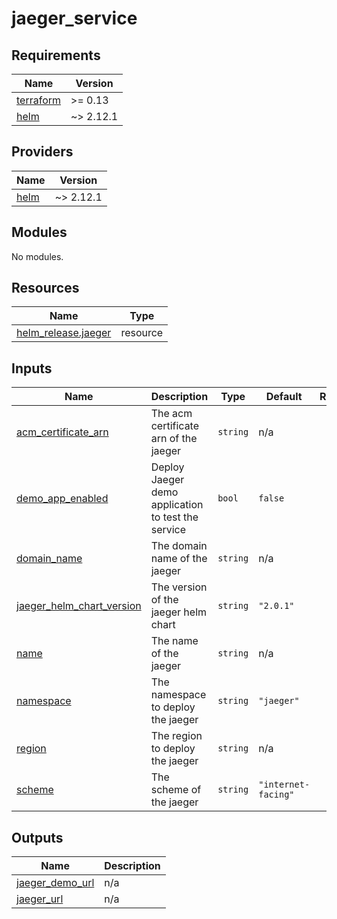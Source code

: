 # jaeger_service

<!-- BEGINNING OF PRE-COMMIT-TERRAFORM DOCS HOOK -->
## Requirements

| Name | Version |
|------|---------|
| <a name="requirement_terraform"></a> [terraform](#requirement\_terraform) | >= 0.13 |
| <a name="requirement_helm"></a> [helm](#requirement\_helm) | ~> 2.12.1 |

## Providers

| Name | Version |
|------|---------|
| <a name="provider_helm"></a> [helm](#provider\_helm) | ~> 2.12.1 |

## Modules

No modules.

## Resources

| Name | Type |
|------|------|
| [helm_release.jaeger](https://registry.terraform.io/providers/hashicorp/helm/latest/docs/resources/release) | resource |

## Inputs

| Name | Description | Type | Default | Required |
|------|-------------|------|---------|:--------:|
| <a name="input_acm_certificate_arn"></a> [acm\_certificate\_arn](#input\_acm\_certificate\_arn) | The acm certificate arn of the jaeger | `string` | n/a | yes |
| <a name="input_demo_app_enabled"></a> [demo\_app\_enabled](#input\_demo\_app\_enabled) | Deploy Jaeger demo application to test the service | `bool` | `false` | no |
| <a name="input_domain_name"></a> [domain\_name](#input\_domain\_name) | The domain name of the jaeger | `string` | n/a | yes |
| <a name="input_jaeger_helm_chart_version"></a> [jaeger\_helm\_chart\_version](#input\_jaeger\_helm\_chart\_version) | The version of the jaeger helm chart | `string` | `"2.0.1"` | no |
| <a name="input_name"></a> [name](#input\_name) | The name of the jaeger | `string` | n/a | yes |
| <a name="input_namespace"></a> [namespace](#input\_namespace) | The namespace to deploy the jaeger | `string` | `"jaeger"` | no |
| <a name="input_region"></a> [region](#input\_region) | The region to deploy the jaeger | `string` | n/a | yes |
| <a name="input_scheme"></a> [scheme](#input\_scheme) | The scheme of the jaeger | `string` | `"internet-facing"` | no |

## Outputs

| Name | Description |
|------|-------------|
| <a name="output_jaeger_demo_url"></a> [jaeger\_demo\_url](#output\_jaeger\_demo\_url) | n/a |
| <a name="output_jaeger_url"></a> [jaeger\_url](#output\_jaeger\_url) | n/a |
<!-- END OF PRE-COMMIT-TERRAFORM DOCS HOOK -->
